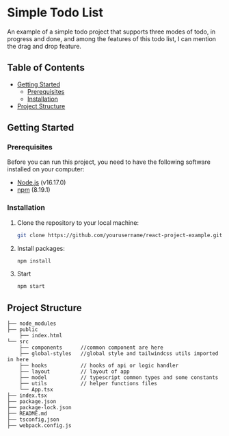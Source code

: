 # Simple Todo List

An example of a simple todo project that supports three modes of todo, in progress and done, and among the features of this todo list, I can mention the drag and drop feature.

## Table of Contents

-    [Getting Started](#getting-started)
     -    [Prerequisites](#prerequisites)
     -    [Installation](#installation)
-    [Project Structure](#project-structure)

## Getting Started

### Prerequisites

Before you can run this project, you need to have the following software installed on your computer:

-    [Node.js](https://nodejs.org/) (v16.17.0)
-    [npm](https://www.npmjs.com/) (8.19.1)

### Installation

1. Clone the repository to your local machine:

     ```bash
     git clone https://github.com/yourusername/react-project-example.git

     ```

2. Install packages:
     ```bash
     npm install
     ```
3. Start
     ```bash
     npm start
     ```

## Project Structure

```
├── node_modules
├── public
    ├── index.html
└── src
    ├── components      //common component are here 
    ├── global-styles   //global style and tailwindcss utils imported in here
    ├── hooks           // hooks of api or logic handler 
    ├── layout          // layout of app 
    ├── model           // typescript common types and some constants 
    ├── utils           // helper functions files
    └── App.tsx
├── index.tsx
├── package.json
├── package-lock.json
├── README.md
├── tsconfig,json
├── webpack.config.js
```
